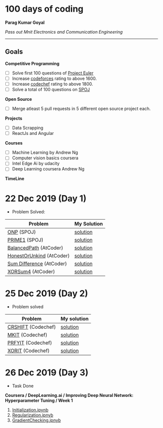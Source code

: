 
# 100 days of coding

**Parag Kumar Goyal**

*Pass out Mnit Electronics and Communication Engineering*

---

## Goals

**Competitive Programming**
- [ ] Solve first 100 questions of [Project Euler](https://projecteuler.net)
- [ ] Increase [codeforces](https://codeforces.com/profile/Parag12) rating to above 1600.
- [ ] Increase [codechef](https://www.codechef.com/users/parag_12) rating to above 1800.
- [ ] Solve a total of 100 questions on [SPOJ](https://www.spoj.com/users/paraggoyal)

**Open Source**
- [ ] Merge atleast 5 pull requests in 5 different open source project each.

**Projects**
- [ ] Data Scrapping
- [ ] ReactJs and Angular

**Courses**
- [ ] Machine Learning by Andrew Ng
- [ ] Computer vision basics coursera
- [ ] Intel Edge Ai by udacity
- [ ] Deep Learning coursera Andrew Ng

**TimeLine**
# 22 Dec 2019 (Day 1)

- Problem Solved:

|**Problem**| **My Solution**|
|-----------|----------------|
| [ONP](https://www.spoj.com/problems/ONP/) (SPOJ) | [solution](https://github.com/Codeshows/100DaysOfCode/blob/master/paraggoyal28/SPOJ/ONP.cpp)|
| [PRIME1](https://www.spoj.com/problems/PRIME1/) (SPOJ) | [solution](https://github.com/Codeshows/100DaysOfCode/blob/master/paraggoyal28/SPOJ/PRIME1.cpp)|
| [BalancedPath](https://atcoder.jp/contests/abc147/tasks/abc147_e) (AtCoder)| [solution](https://github.com/Codeshows/100DaysOfCode/blob/master/paraggoyal28/AtCoder/BalancedPath.cpp)|
| [HonestOrUnkind](https://atcoder.jp/contests/abc147/tasks/abc147_c) (AtCoder)| [solution](https://github.com/Codeshows/100DaysOfCode/blob/master/paraggoyal28/AtCoder/HonestOrUnkind.cpp)|
| [Sum Difference](https://atcoder.jp/contests/abc147/tasks/abc147_f) (AtCoder)| [solution](https://github.com/Codeshows/100DaysOfCode/blob/master/paraggoyal28/AtCoder/SumDifference.py)|
| [XORSum4](https://atcoder.jp/contests/abc147/tasks/abc147_d) (AtCoder)| [solution](https://github.com/Codeshows/100DaysOfCode/blob/master/paraggoyal28/AtCoder/XORSum4.cpp)|


# 25 Dec 2019 (Day 2) 

- Problem solved

|**Problem**|**My solution**|
|-----------|----------------|
| [CRSHIFT](https://www.codechef.com/COOK113B/problems/CRSHIT) (Codechef) | [solution](https://github.com/Codeshows/100DaysOfCode/blob/master/paraggoyal28/codechef/CRSHIT.cpp)|
| [MKIT](https://www.codechef.com/COOK113B/problems/MKIT) (Codechef) | [solution](https://github.com/Codeshows/100DaysOfCode/blob/master/paraggoyal28/codechef/MKIT.cpp)|
| [PRFYIT](https://www.codechef.com/COOK113B/problems/PRFYIT) (Codechef) | [solution](https://github.com/Codeshows/100DaysOfCode/blob/master/paraggoyal28/codechef/PRFYIT.cpp)|
| [XORIT](https://www.codechef.com/COOK113B/problems/XORIT) (Codechef) | [solution](https://github.com/Codeshows/100DaysOfCode/blob/master/paraggoyal28/codechef/XORIT.cpp)|

# 26 Dec 2019 (Day 3)

- Task Done

**Coursera / DeepLearning.ai / Improving Deep Neural Network: Hyperparameter Tuning / Week 1**

1. [Initialization.ipynb](https://github.com/Codeshows/100DaysOfCode/blob/master/paraggoyal28/Coursera/DeepLearning.ai/Course2(Improving...)/Week1/Initialization.ipynb)
2. [Regularization.ipnyb](https://github.com/Codeshows/100DaysOfCode/blob/master/paraggoyal28/Coursera/DeepLearning.ai/Course2(Improving...)/Week1/Regularization_v2a.ipynb)
3. [GradientChecking.ipnyb](https://github.com/Codeshows/100DaysOfCode/blob/master/paraggoyal28/Coursera/DeepLearning.ai/Course2(Improving...)/Week1/Gradient%2BChecking%2Bv1.ipynb)


